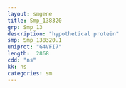 ```yaml
---
layout: smgene
title: Smp_138320
grp: Smp_13
description: "hypothetical protein"
smp: Smp_138320.1
uniprot: "G4VFI7"
length:  2868
cdd: "ns"
kk: ns
categories: sm
---
```

